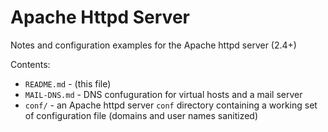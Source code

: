 # Apache Httpd Server

Notes and configuration examples for the Apache httpd server (2.4+)

Contents:
+ `README.md` - (this file)
+ `MAIL-DNS.md` - DNS confuguration for virtual hosts and a mail server
+ `conf/` - an Apache httpd server `conf` directory containing a working set of configuration file (domains and user names sanitized)

